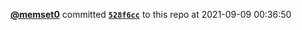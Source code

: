  <a href=https://github.com/memset0><strong>@memset0</strong></a>  committed <a href=https://github.com/memset0/memset0/commit/528f6cc8281c55be0ae256a943d0a37c09ba0705><strong><code>528f6cc</code></strong></a> to this repo  at 2021-09-09 00:36:50 
